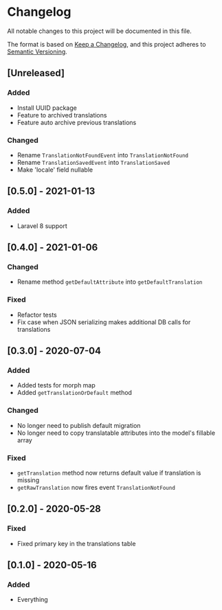 # Changelog
All notable changes to this project will be documented in this file.

The format is based on [Keep a Changelog](https://keepachangelog.com/en/1.0.0/),
and this project adheres to [Semantic Versioning](https://semver.org/spec/v2.0.0.html).

## [Unreleased]
### Added
- Install UUID package
- Feature to archived translations
- Feature auto archive previous translations

### Changed
- Rename `TranslationNotFoundEvent` into `TranslationNotFound`
- Rename `TranslationSavedEvent` into `TranslationSaved`
- Make 'locale' field nullable

## [0.5.0] - 2021-01-13
### Added
- Laravel 8 support

## [0.4.0] - 2021-01-06
### Changed
- Rename method `getDefaultAttribute` into `getDefaultTranslation`

### Fixed
- Refactor tests
- Fix case when JSON serializing makes additional DB calls for translations

## [0.3.0] - 2020-07-04
### Added
- Added tests for morph map 
- Added `getTranslationOrDefault` method

### Changed
- No longer need to publish default migration
- No longer need to copy translatable attributes into the model's fillable array

### Fixed
- `getTranslation` method now returns default value if translation is missing
- `getRawTranslation` now fires event `TranslationNotFound`

## [0.2.0] - 2020-05-28
### Fixed
- Fixed primary key in the translations table

## [0.1.0] - 2020-05-16
### Added
- Everything

